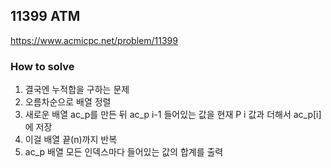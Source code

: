 ## 11399 ATM

https://www.acmicpc.net/problem/11399

### How to solve
1. 결국엔 누적합을 구하는 문제
2. 오름차순으로 배열 정렬
3. 새로운 배열 ac_p를 만든 뒤 ac_p i-1 들어있는 값을 현재 P i 값과 더해서 ac_p[i]에 저장
4. 이걸 배열 끝(n)까지 반복
5. ac_p 배열 모든 인덱스마다 들어있는 값의 합계를 출력